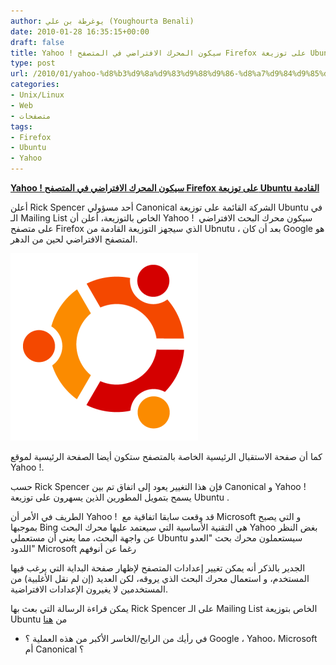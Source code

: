 ```yaml
---
author: يوغرطة بن علي (Youghourta Benali)
date: 2010-01-28 16:35:15+00:00
draft: false
title: Yahoo ! سيكون المحرك الافتراضي في المتصفح Firefox على توزيعة Ubuntu القادمة
type: post
url: /2010/01/yahoo-%d8%b3%d9%8a%d9%83%d9%88%d9%86-%d8%a7%d9%84%d9%85%d8%ad%d8%b1%d9%83-%d8%a7%d9%84%d8%a7%d9%81%d8%aa%d8%b1%d8%a7%d8%b6%d9%8a-%d9%81%d9%8a-%d8%a7%d9%84%d9%85%d8%aa%d8%b5%d9%81%d8%ad-firefox/
categories:
- Unix/Linux
- Web
- متصفحات
tags:
- Firefox
- Ubuntu
- Yahoo
---
```


[**Yahoo ! سيكون المحرك الافتراضي في المتصفح Firefox على توزيعة Ubuntu القادمة**](https://www.it-scoop.com/2010/01/yahoo-%d8%b3%d9%8a%d9%83%d9%88%d9%86-%d8%a7%d9%84%d9%85%d8%ad%d8%b1%d9%83-%d8%a7%d9%84%d8%a7%d9%81%d8%aa%d8%b1%d8%a7%d8%b6%d9%8a-%d9%81%d9%8a-%d8%a7%d9%84%d9%85%d8%aa%d8%b5%d9%81%d8%ad-firefox/)


أعلن Rick Spencer أحد مسؤولي Canonical الشركة القائمة على توزيعة Ubuntu في الـ Mailing List الخاص بالتوزيعة، أعلن أن Yahoo !  سيكون محرك البحث الافتراضي على متصفح Firefox الذي سيجهز التوزيعة القادمة من Ubnutu ، بعد أن كان Google هو المتصفح الافتراضي لحين من الدهر.

[![](ubuntu-logo-300x300.png)
](https://www.it-scoop.com/2010/01/yahoo-%d8%b3%d9%8a%d9%83%d9%88%d9%86-%d8%a7%d9%84%d9%85%d8%ad%d8%b1%d9%83-%d8%a7%d9%84%d8%a7%d9%81%d8%aa%d8%b1%d8%a7%d8%b6%d9%8a-%d9%81%d9%8a-%d8%a7%d9%84%d9%85%d8%aa%d8%b5%d9%81%d8%ad-firefox/)

كما أن صفحة الاستقبال الرئيسية الخاصة بالمتصفح ستكون أيضا الصفحة الرئيسية لموقع Yahoo !.

حسب Rick Spencer فإن هذا التغيير يعود إلى اتفاق تم بين Canonical و Yahoo ! يسمح بتمويل المطورين الذين يسهرون على توزيعة Ubuntu .

الطريف في الأمر أن Yahoo !  قد وقعت سابقا اتفاقية مع Microsoft و التي يصبح بموجبها Bing هي التقنية الأساسية التي سيعتمد عليها محرك البحث Yahoo بغض النظر عن واجهة البحث، مما يعني أن مستعملي Ubuntu سيستعملون محرك بحث "العدو اللدود" Microsoft رغما عن أنوفهم

الجدير بالذكر أنه يمكن تغيير إعدادات المتصفح لإظهار صفحة البداية التي يرغب فيها المستخدم، و استعمال محرك البحث الذي يروقه، لكن العديد (إن لم نقل الأغلبية) من المستخدمين لا يغيرون الإعدادات الافتراضية.

يمكن قراءة الرسالة التي بعث بها Rick Spencer على الـ Mailing List الخاص بتوزيعة Ubuntu من [هنا](https://lists.ubuntu.com/archives/ubuntu-devel/2010-January/030065.html)

- في رأيك من الرابح/الخاسر الأكبر من هذه العملية ؟ Google ، Yahoo، Microsoft أم Canonical ؟
